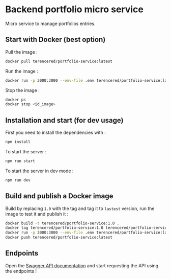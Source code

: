# Backend portfolio micro service

Micro service to manage portfolios entries.

## Start with Docker (best option)

Pull the image :
```bash
docker pull terencered/portfolio-service:latest
```

Run the image : 
```bash
docker run -p 3000:3000 --env-file .env terencered/portfolio-service:latest
```

Stop the image : 
```bash
docker ps
docker stop <id_image>
```

## Installation and start (for dev usage)

First you need to install the dependencies with : 
```bash
npm install
```

To start the server : 
```bash
npm run start
```

To start the server in dev mode : 
```bash
npm run dev
```

## Build and publish a Docker image

Build by replacing `1.0` with the tag and tag it to `lastest` version, run the image to test it and publish it :
```bash
docker build -t terencered/portfolio-service:1.0 .
docker tag terencered/portfolio-service:1.0 terencered/portfolio-service:latest
docker run -p 3000:3000 --env-file .env terencered/portfolio-service:latest
docker push terencered/portfolio-service:latest
```

## Endpoints

Open the [Swagger API documentation](http://localhost:3000/api/portfolio/openapi) and start requesting the API using the endpoints !
